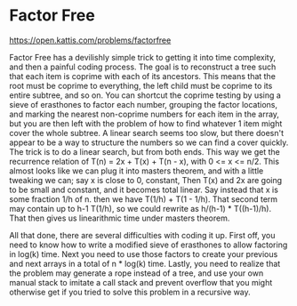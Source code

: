 # Factor Free

https://open.kattis.com/problems/factorfree

Factor Free has a devilishly simple trick to getting it into time complexity, and then a painful coding process. The goal is to reconstruct a tree such that each item is coprime with each of its ancestors. This means that the root must be coprime to everything, the left child must be coprime to its entire subtree, and so on. You can shortcut the coprime testing by using a sieve of erasthones to factor each number, grouping the factor locations, and marking the nearest non-coprime numbers for each item in the array, but you are then left with the problem of how to find whatever 1 item might cover the whole subtree. A linear search seems too slow, but there doesn't appear to be a way to structure the numbers so we can find a cover quickly. The trick is to do a linear search, but from both ends. This way we get the recurrence relation of T(n) = 2x + T(x) + T(n - x), with 0 <= x <= n/2. This almost looks like we can plug it into masters theorem, and with a little tweaking we can; say x is close to 0, constant, Then T(x) and 2x are going to be small and constant, and it becomes total linear. Say instead that x is some fraction 1/h of n. then we have T(1/h) + T(1 - 1/h). That second term may contain up to h-1 T(1/h), so we could rewrite as h/(h-1) \* T((h-1)/h). That then gives us linearithmic time under masters theorem. 

All that done, there are several difficulties with coding it up. First off, you need to know how to write a modified sieve of erasthones to allow factoring in log(k) time. Next you need to use those factors to create your previous and next arrays in a total of n * log(k) time. Lastly, you need to realize that the problem may generate a rope instead of a tree, and use your own manual stack to imitate a call stack and prevent overflow that you might otherwise get if you tried to solve this problem in a recursive way. 
